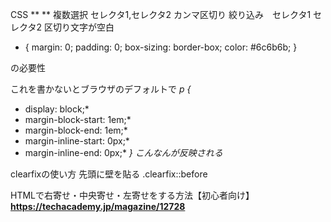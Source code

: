 CSS
**
**
複数選択	セレクタ1,セレクタ2	カンマ区切り
絞り込み　セレクタ1 セレクタ2	区切り文字が空白

* {
  margin: 0;
  padding: 0;
  box-sizing: border-box;
  color: #6c6b6b;
}

の必要性

これを書かないとブラウザのデフォルトで
*p {*
*    display: block;*
*    margin-block-start: 1em;*
*    margin-block-end: 1em;*
*    margin-inline-start: 0px;*
*    margin-inline-end: 0px;*
*}*
*こんなんが反映される*

clearfixの使い方
先頭に壁を貼る	.clearfix::before

HTMLで右寄せ・中央寄せ・左寄せをする方法【初心者向け】 **https://techacademy.jp/magazine/12728**

